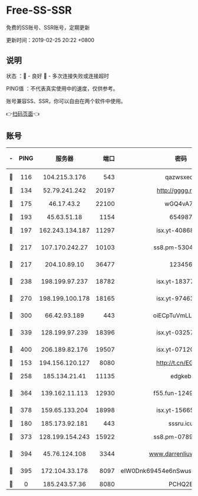 # Free-SS-SSR

免费的SS账号、SSR账号，定期更新

更新时间：2019-02-25 20:22 +0800

## 说明

状态     ：🙂 - 良好 🙁 - 多次连接失败或连接超时

PING值   ：不代表真实使用中的速度，仅供参考。

账号兼容SS、SSR，你可以自由在两个软件中使用。

👉[扫码页面](https://liesauer.github.io/free-ss-ssr.github.io/)👈

## 账号

|-|PING|服务器|端口|密码|加密方式|区域|
|:----:|:----:|:-----:|-----:|:----:|:----:|:----:|
|🙂|116|104.215.3.176|543|qazwsxedc|aes-256-gcm|JP|
|🙂|134|52.79.241.242|20197|http://gggg.rocks|chacha20|KR|
|🙂|175|46.17.43.2|22100|wGQ4vA7D|aes-256-gcm|RU|
|🙂|193|45.63.51.18|1154|654987|chacha20|US|
|🙂|197|162.243.134.187|11297|isx.yt-40868307|aes-256-cfb|US|
|🙂|217|107.170.242.27|10103|ss8.pm-53046125|aes-256-cfb|US|
|🙂|217|204.10.89.10|36477|123456|aes-256-cfb|US|
|🙂|238|198.199.97.237|18782|isx.yt-18377229|aes-256-cfb|US|
|🙂|270|198.199.100.178|18165|isx.yt-97463980|aes-256-cfb|US|
|🙂|300|66.42.93.189|443|oiECpTuVmLLxk4Ts|aes-256-cfb|US|
|🙂|339|128.199.97.239|18396|isx.yt-03257218|aes-256-cfb|SG|
|🙂|400|206.189.82.176|19507|isx.yt-07120168|aes-256-cfb|SG|
|🙂|153|194.156.120.127|8080|http://t.cn/EGJIyrl|rc4-md5|RU|
|🙂|258|185.134.21.41|11135|edgkeb|aes-256-cfb|GB|
|🙂|364|139.162.11.113|12930|f55.fun-12490271|aes-256-cfb|SG|
|🙂|378|159.65.133.204|18998|isx.yt-15665435|aes-256-cfb|SG|
|🙁|180|185.173.92.181|443|sssru.icu|rc4-md5|RU|
|🙁|373|128.199.154.243|15922|ss8.pm-07891241|aes-256-cfb|SG|
|🙁|394|45.76.124.108|3344|www.darrenliuwei.com|aes-256-cfb|AU|
|🙁|395|172.104.33.178|8097|eIW0Dnk69454e6nSwuspv9DmS201tQ0D|aes-256-cfb|SG|
|🙁|0|185.243.57.36|8080|PCHQ2E|rc4-md5|US|
